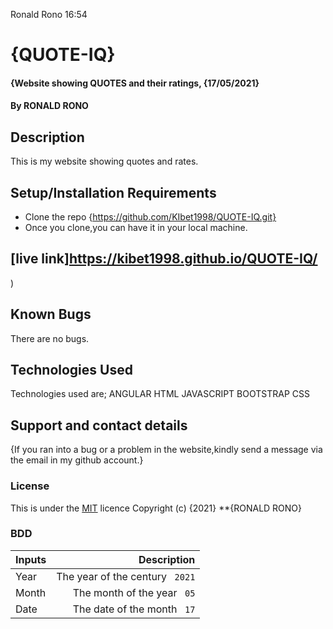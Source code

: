 Ronald Rono  16:54
# {QUOTE-IQ}
#### {Website showing QUOTES and their ratings, {17/05/2021}
#### By RONALD RONO
## Description
This is my website showing quotes and rates.
## Setup/Installation Requirements
* Clone the repo {https://github.com/KIbet1998/QUOTE-IQ.git}
* Once you clone,you can have it in your local machine.
## [live link]https://kibet1998.github.io/QUOTE-IQ/
)
## Known Bugs
There are no bugs.
## Technologies Used
Technologies used are;
ANGULAR
HTML
JAVASCRIPT
BOOTSTRAP
CSS
## Support and contact details
{If you ran into a bug or a problem in the website,kindly send a message via the email in my github account.}
### License
This is under the [MIT](licence) licence
Copyright (c) {2021} **{RONALD RONO}
### BDD
| Inputs | Description |
|:---        |          ---: |
| Year   | The year of the century `` 2021``  |
| Month  | The month of the year `` 05``  |
| Date   | The date of the month `` 17`` | -->
